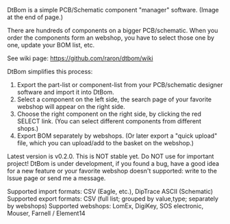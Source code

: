 DtBom is a simple PCB/Schematic component "manager" software. (Image at the end of page.)

There are hundreds of components on a bigger PCB/schematic. When you order the components form an webshop, you have to select those one by one, update your BOM list, etc.

See wiki page: https://github.com/raron/dtbom/wiki

DtBom simplifies this process:
1. Export the part-list or component-list from your PCB/schematic designer software and import it into DtBom.
2. Select a component on the left side, the search page of your favorite webshop will appear on the right side.
3. Choose the right component on the right side, by clicking the red SELECT link. (You can select different components from different shops.)
4. Export BOM separately by webshops. (Or later export a "quick upload" file, which you can upload/add to the basket on the webshop.)

Latest version is v0.2.0. This is NOT stable yet. Do NOT use for important project!
DtBom is under development, if you found a bug, have a good idea for a new feature or your favorite webshop doesn't supported: write to the Issue page or send me a message.

Supported import formats: CSV (Eagle, etc.), DipTrace ASCII (Schematic)
Supported export formats: CSV (full list; grouped by value,type; separately by webshops)
Supported webshops: LomEx, DigiKey, SOS electronic, Mouser, Farnell / Element14
